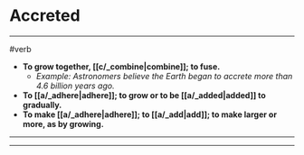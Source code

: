 # Accreted
---
#verb
- **To grow together, [[c/_combine|combine]]; to fuse.**
	- _Example: Astronomers believe the Earth began to accrete more than 4.6 billion years ago._
- **To [[a/_adhere|adhere]]; to grow or to be [[a/_added|added]] to gradually.**
- **To make [[a/_adhere|adhere]]; to [[a/_add|add]]; to make larger or more, as by growing.**
---
---
